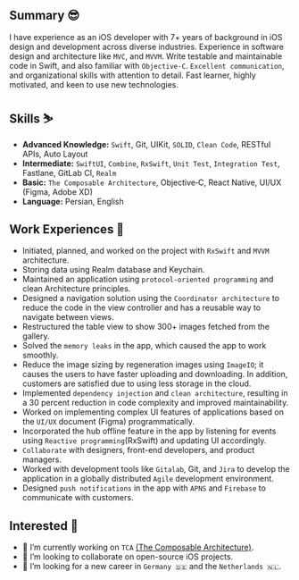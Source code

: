 ## Summary 😎
I have experience as an iOS developer with 7+ years of background in iOS design and development across diverse industries. Experience in software design and architecture like `MVC`, and `MVVM`. Write testable and maintainable code in Swift, and also familiar with `Objective‐C`. `Excellent communication`, and organizational skills with attention to detail. Fast learner, highly motivated, and keen to use new technologies.

## Skills ⛷️
- **Advanced Knowledge:** `Swift`, Git, UIKit, `SOLID`, `Clean Code`, RESTful APIs, Auto Layout
- **Intermediate:** `SwiftUI`, `Combine`, `RxSwift`, `Unit Test`, `Integration Test`, Fastlane, GitLab CI, `Realm`
- **Basic:** `The Composable Architecture`, Objective‐C, React Native, UI/UX (Figma, Adobe XD)
- **Language:** Persian, English

## Work Experiences 🔬
- Initiated, planned, and worked on the project with `RxSwift` and `MVVM` architecture.
- Storing data using Realm database and Keychain.
- Maintained an application using `protocol‐oriented programming` and clean Architecture principles.
- Designed a navigation solution using the `Coordinator architecture` to reduce the code in the view controller and has a reusable way to navigate between views.
- Restructured the table view to show 300+ images fetched from the gallery.
- Solved the `memory leaks` in the app, which caused the app to work smoothly.
- Reduce the image sizing by regeneration images using `ImageIO`; it causes the users to have faster uploading and downloading. In addition, customers are satisfied due to using less storage in the cloud.
- Implemented `dependency injection` and `clean architecture`, resulting in a 30 percent reduction in code complexity and improved maintainability.
- Worked on implementing complex UI features of applications based on the `UI/UX` document (Figma) programmatically.
- Incorporated the hub offline feature in the app by listening for events using `Reactive programming`(RxSwift) and updating UI accordingly.
- `Collaborate` with designers, front-end developers, and product managers.
- Worked with development tools like `Gitalab`, Git, and `Jira` to develop the application in a globally distributed `Agile` development environment.
- Designed `push notifications` in the app with `APNS` and `Firebase` to communicate with customers.

## Interested 🧐
- 🔭 I’m currently working on `TCA` [(The Composable Architecture)](https://github.com/pointfreeco/swift-composable-architecture).
- 👯 I’m looking to collaborate on open-source iOS projects.
- 🤔 I’m looking for a new career in `Germany 🇩🇪` and the `Netherlands 🇳🇱`.

<!--
- 💬 Ask me about ...
- ⚡ Fun fact: ...
-->
